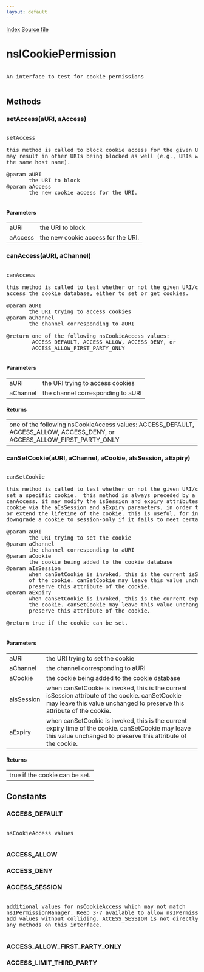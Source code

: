 ```yaml
---
layout: default
---
```

<div id='links'><a href="../index.html">Index</a>
<a href="http://dxr.mozilla.org/mozilla-central/source/netwerk/cookie/nsICookiePermission.idl">Source file</a>
</div>

# nsICookiePermission #
<pre>  
An interface to test for cookie permissions  
  
</pre>
## Methods ##

### setAccess(aURI, aAccess) ###
<pre>  
setAccess  
  
this method is called to block cookie access for the given URI.  this  
may result in other URIs being blocked as well (e.g., URIs which share  
the same host name).  
  
@param aURI  
       the URI to block  
@param aAccess  
       the new cookie access for the URI.  
  
</pre>
#### Parameters ####

<table>

<tr>
<td>aURI</td>
<td>       the URI to block  
</td>
</tr>

<tr>
<td>aAccess</td>
<td>       the new cookie access for the URI.  
</td>
</tr>

</table>

### canAccess(aURI, aChannel) ###
<pre>  
canAccess  
  
this method is called to test whether or not the given URI/channel may  
access the cookie database, either to set or get cookies.  
  
@param aURI  
       the URI trying to access cookies  
@param aChannel  
       the channel corresponding to aURI  
  
@return one of the following nsCookieAccess values:  
        ACCESS_DEFAULT, ACCESS_ALLOW, ACCESS_DENY, or  
        ACCESS_ALLOW_FIRST_PARTY_ONLY  
  
</pre>
#### Parameters ####

<table>

<tr>
<td>aURI</td>
<td>       the URI trying to access cookies  
</td>
</tr>

<tr>
<td>aChannel</td>
<td>       the channel corresponding to aURI  
</td>
</tr>

</table>

#### Returns ####

<table>

<tr>
<td>one of the following nsCookieAccess values:  
        ACCESS_DEFAULT, ACCESS_ALLOW, ACCESS_DENY, or  
        ACCESS_ALLOW_FIRST_PARTY_ONLY  
</td>
</tr>

</table>

### canSetCookie(aURI, aChannel, aCookie, aIsSession, aExpiry) ###
<pre>  
canSetCookie  
  
this method is called to test whether or not the given URI/channel may  
set a specific cookie.  this method is always preceded by a call to  
canAccess. it may modify the isSession and expiry attributes of the  
cookie via the aIsSession and aExpiry parameters, in order to limit  
or extend the lifetime of the cookie. this is useful, for instance, to  
downgrade a cookie to session-only if it fails to meet certain criteria.  
  
@param aURI  
       the URI trying to set the cookie  
@param aChannel  
       the channel corresponding to aURI  
@param aCookie  
       the cookie being added to the cookie database  
@param aIsSession  
       when canSetCookie is invoked, this is the current isSession attribute  
       of the cookie. canSetCookie may leave this value unchanged to  
       preserve this attribute of the cookie.  
@param aExpiry  
       when canSetCookie is invoked, this is the current expiry time of  
       the cookie. canSetCookie may leave this value unchanged to  
       preserve this attribute of the cookie.  
  
@return true if the cookie can be set.  
  
</pre>
#### Parameters ####

<table>

<tr>
<td>aURI</td>
<td>       the URI trying to set the cookie  
</td>
</tr>

<tr>
<td>aChannel</td>
<td>       the channel corresponding to aURI  
</td>
</tr>

<tr>
<td>aCookie</td>
<td>       the cookie being added to the cookie database  
</td>
</tr>

<tr>
<td>aIsSession</td>
<td>       when canSetCookie is invoked, this is the current isSession attribute  
       of the cookie. canSetCookie may leave this value unchanged to  
       preserve this attribute of the cookie.  
</td>
</tr>

<tr>
<td>aExpiry</td>
<td>       when canSetCookie is invoked, this is the current expiry time of  
       the cookie. canSetCookie may leave this value unchanged to  
       preserve this attribute of the cookie.  
</td>
</tr>

</table>

#### Returns ####

<table>

<tr>
<td>true if the cookie can be set.  
</td>
</tr>

</table>

## Constants ##

### ACCESS_DEFAULT ###
<pre>  
nsCookieAccess values  
  
</pre>
### ACCESS_ALLOW ###

### ACCESS_DENY ###

### ACCESS_SESSION ###
<pre>  
additional values for nsCookieAccess which may not match  
nsIPermissionManager. Keep 3-7 available to allow nsIPermissionManager to  
add values without colliding. ACCESS_SESSION is not directly returned by  
any methods on this interface.  
  
</pre>
### ACCESS_ALLOW_FIRST_PARTY_ONLY ###

### ACCESS_LIMIT_THIRD_PARTY ###
